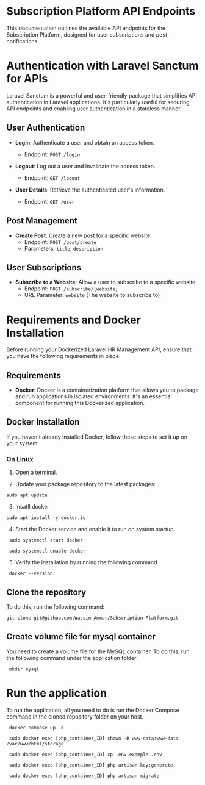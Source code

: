# Subscription Platform API Endpoints

This documentation outlines the available API endpoints for the Subscription Platform, designed for user subscriptions and post notifications.

# Authentication with Laravel Sanctum for APIs

Laravel Sanctum is a powerful and user-friendly package that simplifies API authentication in Laravel applications. It's particularly useful for securing API endpoints and enabling user authentication in a stateless manner.

## User Authentication

- **Login**: Authenticate a user and obtain an access token.

  - Endpoint: `POST /login`

- **Logout**: Log out a user and invalidate the access token.

  - Endpoint: `GET /logout`

- **User Details**: Retrieve the authenticated user's information.
  - Endpoint: `GET /user`

## Post Management

- **Create Post**: Create a new post for a specific website.
  - Endpoint: `POST /post/create`
  - Parameters: `title`, `description`

## User Subscriptions

- **Subscribe to a Website**: Allow a user to subscribe to a specific website.
  - Endpoint: `POST /subscribe/{website}`
  - URL Parameter: `website` (The website to subscribe to)

# Requirements and Docker Installation

Before running your Dockerized Laravel HR Management API, ensure that you have the following requirements in place:

## Requirements

- **Docker**: Docker is a containerization platform that allows you to package and run applications in isolated environments. It's an essential component for running this Dockerized application.

## Docker Installation

If you haven't already installed Docker, follow these steps to set it up on your system:

### On Linux

1. Open a terminal.

2. Update your package repository to the latest packages:

```
sudo apt update
```

3. Insatll docker

```
sudo apt install -y docker.io
```

4. Start the Docker service and enable it to run on system startup

```
 sudo systemctl start docker
```

```
 sudo systemctl enable docker
```

5. Verify the installation by running the following command

```
 docker --version
```

## Clone the repository

To do this, run the following command:

```
git clone git@github.com:Wassim-Ammar/Subscription-Platform.git
```

## Create volume file for mysql container

You need to create a volume file for the MySQL container. To do this, run the following command under the application folder:

```
 mkdir mysql
```

# Run the application

To run the application, all you need to do is run the Docker Compose command in the cloned repository folder on your host.

```
 docker-compose up -d
```

```
 sudo docker exec [php_container_ID] chown -R www-data:www-data /var/www/html/storage
```

```
 sudo docker exec [php_container_ID] cp .env.example .env
```

```
 sudo docker exec [php_container_ID] php artisan key:generate
```

```
 sudo docker exec [php_container_ID] php artisan migrate
```
